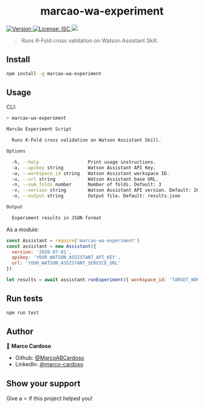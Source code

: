 <h1 align="center">marcao-wa-experiment</h1>
<p>
  <a href="https://www.npmjs.com/package/marcao-wa-experiment" target="_blank">
    <img alt="Version" src="https://img.shields.io/npm/v/marcao-wa-experiment.svg">
  </a>
  <a href="#" target="_blank">
    <img alt="License: ISC" src="https://img.shields.io/badge/License-ISC-yellow.svg" />
  </a>
  <a href="https://codecov.io/gh/MarcoABCardoso/marcao-wa-experiment">
    <img src="https://codecov.io/gh/MarcoABCardoso/marcao-wa-experiment/branch/master/graph/badge.svg?token=GJ3A65PUIQ"/>
  </a>
</p>

> Runs K-Fold cross validation on Watson Assistant Skill.

## Install

```sh
npm install -g marcao-wa-experiment
```

## Usage

CLI:
```sh
> marcao-wa-experiment

Marcão Experiment Script

  Runs K-Fold cross validation on Watson Assistant Skill. 

Options

  -h, --help                  Print usage instructions.                         
  -a, --apikey string         Watson Assistant API Key.                         
  -w, --workspace_id string   Watson Assistant workspace ID.                    
  -u, --url string            Watson Assistant base URL.                        
  -n, --num_folds number      Number of folds. Default: 3                       
  -v, --version string        Watson Assistant API version. Default: 2020-07-01 
  -o, --output string         Output file. Default: results.json                

Output

  Experiment results in JSON format
```

As a module:
```js
const Assistant = require('marcao-wa-experiment')
const assistant = new Assistant({ 
  version: '2020-07-01', 
  apikey: 'YOUR_WATSON_ASSISTANT_API_KEY', 
  url: 'YOUR_WATSON_ASSISTANT_SERVICE_URL'
})

let results = await assistant.runExperiment({ workspace_id: 'TARGET_WORKSPACE_ID' })
```

## Run tests

```sh
npm run test
```

## Author

👤 **Marco Cardoso**

* Github: [@MarcoABCardoso](https://github.com/MarcoABCardoso)
* LinkedIn: [@marco-cardoso](https://linkedin.com/in/marco-cardoso)

## Show your support

Give a ⭐️ if this project helped you!